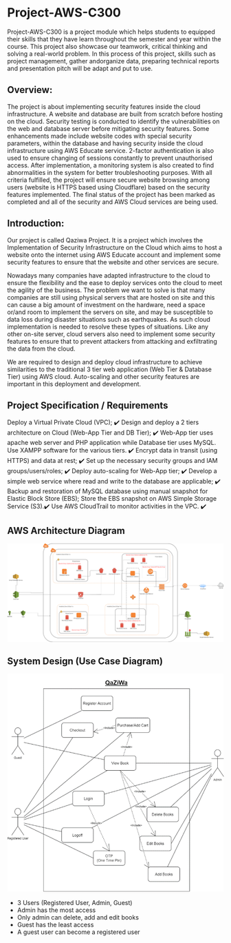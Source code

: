 # Project-AWS-C300

Project-AWS-C300 is a project module which helps students to equipped their skills that they have learn throughout the semester and year within the course. This project also showcase our teamwork, critical thinking and solving a real-world problem. In this process of this project, skills such as project management, gather andorganize data, preparing technical reports and presentation pitch will be adapt and put to use.

## Overview:

The project is about implementing security features inside the cloud infrastructure. A website and database are built from scratch before hosting on the cloud. Security testing is conducted to identify the vulnerabilities on the web and database server before mitigating security features. Some enhancements made include website codes with special security parameters, within the database and having security inside the cloud infrastructure using AWS Educate service. 2-factor authentication is also used to ensure changing of sessions constantly to prevent unauthorised access. After implementation, a monitoring system is also created to find abnormalities in the system for better troubleshooting purposes. With all criteria fulfilled, the project will ensure secure website browsing among users (website is HTTPS based using Cloudflare) based on the security features implemented. The final status of the project has been marked as completed and all of the security and AWS Cloud services are being used.


## Introduction:

Our project is called Qaziwa Project. It is a project which involves the Implementation of Security Infrastructure on the Cloud which aims to host a website onto the internet using AWS Educate account and implement some security features to ensure that the website and other services are secure. 

Nowadays many companies have adapted infrastructure to the cloud to ensure the flexibility and the ease to deploy services onto the cloud to meet the agility of the business. The problem we want to solve is that many companies are still using physical servers that are hosted on site and this can cause a big amount of investment on the hardware, need a space or/and room to implement the servers on site, and may be susceptible to data loss during disaster situations such as earthquakes. As such cloud implementation is needed to resolve these types of situations. Like any other on-site server, cloud servers also need to implement some security features to ensure that to prevent attackers from attacking and exfiltrating the data from the cloud.

We are required to design and deploy cloud infrastructure to achieve similarities to the traditional 3 tier web application (Web Tier & Database Tier) using AWS cloud. Auto-scaling and other security features are important in this deployment and development.
  



## Project Specification / Requirements

Deploy a Virtual Private Cloud (VPC); ✔️
Design and deploy a 2 tiers architecture on Cloud (Web-App Tier and DB Tier); ✔️
Web-App tier uses apache web server and PHP application while Database tier uses MySQL. Use XAMPP software for the various tiers. ✔️
Encrypt data in transit (using HTTPS) and data at rest; ✔️
Set up the necessary security groups and IAM groups/users/roles; ✔️
Deploy auto-scaling for Web-App tier; ✔️
Develop a simple web service where read and write to the database are applicable; ✔️
Backup and restoration of MySQL database using manual snapshot for Elastic Block Store (EBS); Store the EBS snapshot on AWS Simple Storage Service (S3).✔️
Use AWS CloudTrail to monitor activities in the VPC. ✔️


## AWS Architecture Diagram

![alt text](image-1.png)

## System Design (Use Case Diagram)

![alt text](image-2.png)

- 3 Users (Registered User, Admin, Guest)
- Admin has the most access
- Only admin can delete, add and edit books
- Guest has the least access
- A guest user can become a registered user





